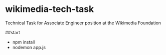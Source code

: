 # wikimedia-tech-task
Technical Task for Associate Engineer position at the Wikimedia Foundation

##start
- npm install
- nodemon app.js
